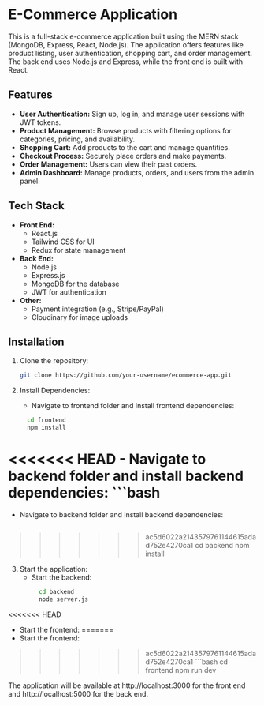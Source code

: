 # E-Commerce Application

This is a full-stack e-commerce application built using the MERN stack (MongoDB, Express, React, Node.js). The application offers features like product listing, user authentication, shopping cart, and order management. The back end uses Node.js and Express, while the front end is built with React.

## Features

- **User Authentication:** Sign up, log in, and manage user sessions with JWT tokens.
- **Product Management:** Browse products with filtering options for categories, pricing, and availability.
- **Shopping Cart:** Add products to the cart and manage quantities.
- **Checkout Process:** Securely place orders and make payments.
- **Order Management:** Users can view their past orders.
- **Admin Dashboard:** Manage products, orders, and users from the admin panel.

## Tech Stack

- **Front End:**
  - React.js
  - Tailwind CSS for UI
  - Redux for state management
- **Back End:**
  - Node.js
  - Express.js
  - MongoDB for the database
  - JWT for authentication
- **Other:**
  - Payment integration (e.g., Stripe/PayPal)
  - Cloudinary for image uploads

## Installation

1. Clone the repository:

   ```bash
   git clone https://github.com/your-username/ecommerce-app.git

2. Install Dependencies:
     - Navigate to frontend folder and install frontend dependencies:
     ```bash
       cd frontend
       npm install

<<<<<<< HEAD
     - Navigate to backend folder and install backend dependencies:
     ```bash
=======
  - Navigate to backend folder and install backend dependencies:
    ```bash
>>>>>>> ac5d6022a2143579761144615adad752e4270ca1
       cd backend
       npm install

3. Start the application:
   - Start the backend:
     ```bash
       cd backend
       node server.js
     
<<<<<<< HEAD
   - Start the frontend:
=======
  - Start the frontend:
>>>>>>> ac5d6022a2143579761144615adad752e4270ca1
     ```bash
       cd frontend
       npm run dev

The application will be available at http://localhost:3000 for the front end and http://localhost:5000 for the back end.
